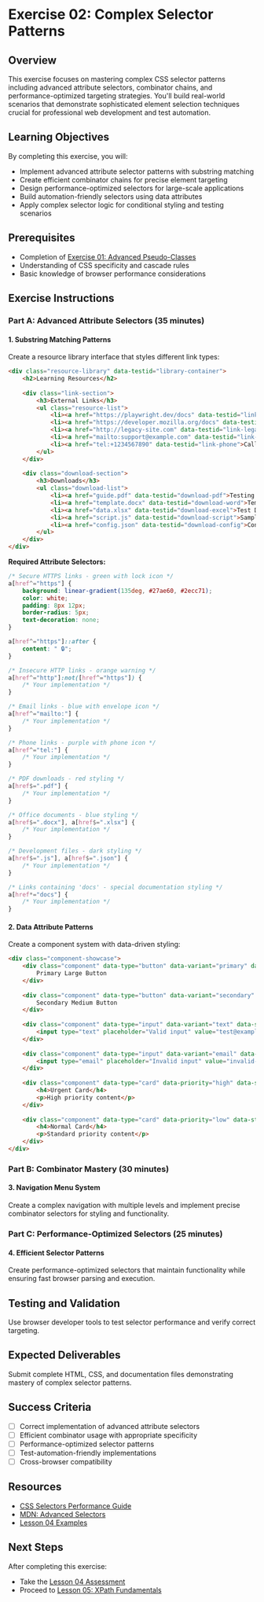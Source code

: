# Exercise 02: Complex Selector Patterns

## Overview

This exercise focuses on mastering complex CSS selector patterns including advanced attribute selectors, combinator chains, and performance-optimized targeting strategies. You'll build real-world scenarios that demonstrate sophisticated element selection techniques crucial for professional web development and test automation.

## Learning Objectives

By completing this exercise, you will:
- Implement advanced attribute selector patterns with substring matching
- Create efficient combinator chains for precise element targeting
- Design performance-optimized selectors for large-scale applications
- Build automation-friendly selectors using data attributes
- Apply complex selector logic for conditional styling and testing scenarios

## Prerequisites

- Completion of [Exercise 01: Advanced Pseudo-Classes](./exercise-01-advanced-pseudo-classes.md)
- Understanding of CSS specificity and cascade rules
- Basic knowledge of browser performance considerations

## Exercise Instructions

### Part A: Advanced Attribute Selectors (35 minutes)

#### 1. Substring Matching Patterns

Create a resource library interface that styles different link types:

```html
<div class="resource-library" data-testid="library-container">
    <h2>Learning Resources</h2>
    
    <div class="link-section">
        <h3>External Links</h3>
        <ul class="resource-list">
            <li><a href="https://playwright.dev/docs" data-testid="link-playwright-docs">Playwright Documentation</a></li>
            <li><a href="https://developer.mozilla.org/docs" data-testid="link-mdn-docs">MDN Web Docs</a></li>
            <li><a href="http://legacy-site.com" data-testid="link-legacy">Legacy Site</a></li>
            <li><a href="mailto:support@example.com" data-testid="link-email">Contact Support</a></li>
            <li><a href="tel:+1234567890" data-testid="link-phone">Call Us</a></li>
        </ul>
    </div>
    
    <div class="download-section">
        <h3>Downloads</h3>
        <ul class="download-list">
            <li><a href="guide.pdf" data-testid="download-pdf">Testing Guide (PDF)</a></li>
            <li><a href="template.docx" data-testid="download-word">Template Document</a></li>
            <li><a href="data.xlsx" data-testid="download-excel">Test Data (Excel)</a></li>
            <li><a href="script.js" data-testid="download-script">Sample Script</a></li>
            <li><a href="config.json" data-testid="download-config">Configuration File</a></li>
        </ul>
    </div>
</div>
```

**Required Attribute Selectors:**

```css
/* Secure HTTPS links - green with lock icon */
a[href^="https"] {
    background: linear-gradient(135deg, #27ae60, #2ecc71);
    color: white;
    padding: 8px 12px;
    border-radius: 5px;
    text-decoration: none;
}

a[href^="https"]::after {
    content: " 🔒";
}

/* Insecure HTTP links - orange warning */
a[href^="http"]:not([href^="https"]) {
    /* Your implementation */
}

/* Email links - blue with envelope icon */
a[href^="mailto:"] {
    /* Your implementation */
}

/* Phone links - purple with phone icon */
a[href^="tel:"] {
    /* Your implementation */
}

/* PDF downloads - red styling */
a[href$=".pdf"] {
    /* Your implementation */
}

/* Office documents - blue styling */
a[href$=".docx"], a[href$=".xlsx"] {
    /* Your implementation */
}

/* Development files - dark styling */
a[href$=".js"], a[href$=".json"] {
    /* Your implementation */
}

/* Links containing 'docs' - special documentation styling */
a[href*="docs"] {
    /* Your implementation */
}
```

#### 2. Data Attribute Patterns

Create a component system with data-driven styling:

```html
<div class="component-showcase">
    <div class="component" data-type="button" data-variant="primary" data-size="large" data-testid="btn-primary-lg">
        Primary Large Button
    </div>
    
    <div class="component" data-type="button" data-variant="secondary" data-size="medium" data-testid="btn-secondary-md">
        Secondary Medium Button
    </div>
    
    <div class="component" data-type="input" data-variant="text" data-state="valid" data-testid="input-text-valid">
        <input type="text" placeholder="Valid input" value="test@example.com">
    </div>
    
    <div class="component" data-type="input" data-variant="email" data-state="invalid" data-testid="input-email-invalid">
        <input type="email" placeholder="Invalid input" value="invalid-email">
    </div>
    
    <div class="component" data-type="card" data-priority="high" data-status="urgent" data-testid="card-urgent">
        <h4>Urgent Card</h4>
        <p>High priority content</p>
    </div>
    
    <div class="component" data-type="card" data-priority="low" data-status="normal" data-testid="card-normal">
        <h4>Normal Card</h4>
        <p>Standard priority content</p>
    </div>
</div>
```

### Part B: Combinator Mastery (30 minutes)

#### 3. Navigation Menu System

Create a complex navigation with multiple levels and implement precise combinator selectors for styling and functionality.

### Part C: Performance-Optimized Selectors (25 minutes)

#### 4. Efficient Selector Patterns

Create performance-optimized selectors that maintain functionality while ensuring fast browser parsing and execution.

## Testing and Validation

Use browser developer tools to test selector performance and verify correct targeting.

## Expected Deliverables

Submit complete HTML, CSS, and documentation files demonstrating mastery of complex selector patterns.

## Success Criteria

- [ ] Correct implementation of advanced attribute selectors
- [ ] Efficient combinator usage with appropriate specificity
- [ ] Performance-optimized selector patterns
- [ ] Test-automation-friendly implementations
- [ ] Cross-browser compatibility

## Resources

- [CSS Selectors Performance Guide](https://developers.google.com/web/fundamentals/performance/rendering/)
- [MDN: Advanced Selectors](https://developer.mozilla.org/en-US/docs/Web/CSS/CSS_Selectors)
- [Lesson 04 Examples](../examples/)

## Next Steps

After completing this exercise:
- Take the [Lesson 04 Assessment](../assessment.md)
- Proceed to [Lesson 05: XPath Fundamentals](../../lesson-05-xpath-fundamentals/content.md)